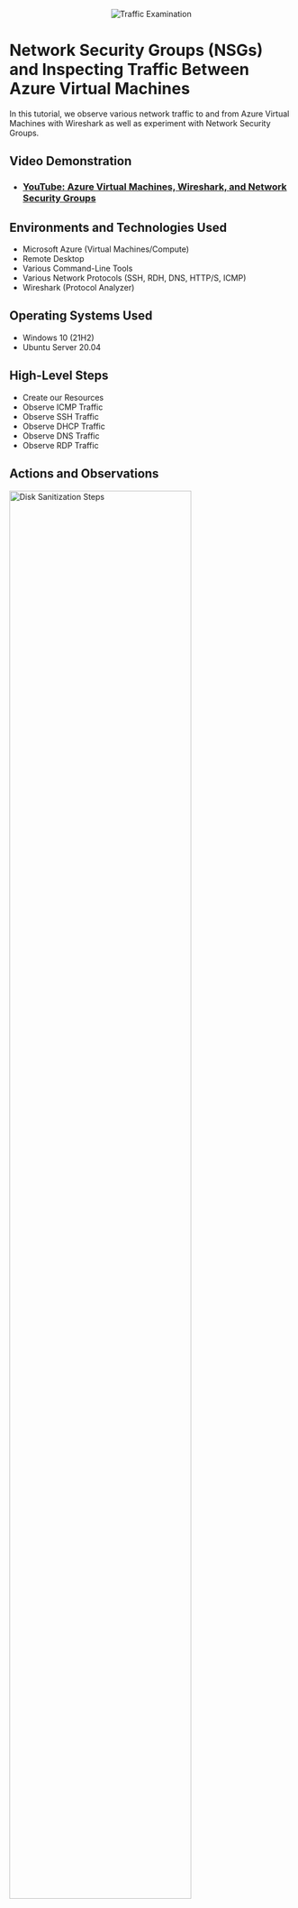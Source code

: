 <p align="center">
<img src="https://i.imgur.com/Ua7udoS.png" alt="Traffic Examination"/>
</p>

<h1>Network Security Groups (NSGs) and Inspecting Traffic Between Azure Virtual Machines</h1>
In this tutorial, we observe various network traffic to and from Azure Virtual Machines with Wireshark as well as experiment with Network Security Groups. <br />


<h2>Video Demonstration</h2>

- ### [YouTube: Azure Virtual Machines, Wireshark, and Network Security Groups](https://www.youtube.com/results?search_query=Azure+Virtual+Machines%2C+Wireshark%2C+and+Network+Security+Groups)

<h2>Environments and Technologies Used</h2>

- Microsoft Azure (Virtual Machines/Compute)
- Remote Desktop
- Various Command-Line Tools
- Various Network Protocols (SSH, RDH, DNS, HTTP/S, ICMP)
- Wireshark (Protocol Analyzer)

<h2>Operating Systems Used </h2>

- Windows 10 (21H2)
- Ubuntu Server 20.04

<h2>High-Level Steps</h2>

- Create our Resources
- Observe ICMP Traffic
- Observe SSH Traffic
- Observe DHCP Traffic
- Observe DNS Traffic
- Observe RDP Traffic


<h2>Actions and Observations</h2>

<p>
<img src="https://i.imgur.com/VWDNQOw.png" height="80%" width="80%" alt="Disk Sanitization Steps"/>
</p>
<p>
Part 1 (Create our Resources)
- Create a Resource Group
- Create a Windows 10 Virtual Machine (VM)
- While creating the VM, select the previously created Resource Group
- While creating the VM, allow it to create a new Virtual Network (Vnet) and Subnet
- Create a Linux (Ubuntu) VM
- While create the VM, select the previously created Resource Group and Vnet
- Observe Your Virtual Network within Network Watcher

</p>
<br />

<p>
<img src="https://i.imgur.com/vnTVkVs.png" height="80%" width="80%" alt="Disk Sanitization Steps"/>
</p>
<p>
- Part 2 (Observe ICMP Traffic)
- Use Remote Desktop to connect to your Windows 10 Virtual Machine
- Within your Windows 10 Virtual Machine, Install Wireshark
- Open Wireshark and filter for ICMP traffic only
- Retrieve the private IP address of the Ubuntu VM and attempt to ping it from within the Windows 10 VM
- Observe ping requests and replies within WireShark
- From The Windows 10 VM, open command line or PowerShell and attempt to ping a public website (such as www.google.com) and observe the traffic in WireShark
- Initiate a perpetual/non-stop ping from your Windows 10 VM to your Ubuntu VM
- Open the Network Security Group your Ubuntu VM is using and disable incoming (inbound) ICMP traffic
- Back in the Windows 10 VM, observe the ICMP traffic in WireShark and the command line Ping activity
- Re-enable ICMP traffic for the Network Security Group your Ubuntu VM is using
- Back in the Windows 10 VM, observe the ICMP traffic in WireShark and the command line Ping activity (should start working)
- Stop the ping activity

</p>
<br />

<p>
<img src="https://i.imgur.com/s8zIP3J.png" height="80%" width="80%" alt="Disk Sanitization Steps"/>
</p>
<p>
 Part 2 (Observe SSH Traffic)
- Back in Wireshark, filter for SSH traffic only
- From your Windows 10 VM, “SSH into” your Ubuntu Virtual Machine (via its private IP address)
- Type commands (username, pwd, etc) into the linux SSH connection and observe SSH traffic spam in WireShark
- Exit the SSH connection by typing ‘exit’ and pressing [Enter]

</p>
<br />
<p>
<img src="https://i.imgur.com/DV8Wpkf.png" height="80%" width="80%" alt="Disk Sanitization Steps"/>
</p>
<p>
Part 2 (Observe DHCP Traffic)
- Back in Wireshark, filter for DHCP traffic only
- From your Windows 10 VM, attempt to issue your VM a new IP address from the command line (ipconfig /renew)
- Observe the DHCP traffic appearing in WireShark

</p>
<br />
<p>
<img src="https://i.imgur.com/V5BS07S.png" height="80%" width="80%" alt="Disk Sanitization Steps"/>
</p>
<p>
Part 2 (Observe DNS Traffic)
- Back in Wireshark, filter for DNS traffic only
- From your Windows 10 VM within a command line, use nslookup to see what google.com and disney.com’s IP addresses are
- Observe the DNS traffic being show in WireShark

</p>
<br />
<p>
<img src="https://i.imgur.com/UHg6x6c.png" height="80%" width="80%" alt="Disk Sanitization Steps"/>
</p>
<p>
Part 2 (Observe RDP Traffic)
- Back in Wireshark, filter for RDP traffic only (tcp.port == 3389)
- Oserve the immediate non-stop spam of traffic? Why do you think it’s non-stop spamming vs only showing traffic when you do an activity?
- Answer: because the RDP (protocol) is constantly showing you a live stream from one computer to another, therefor traffic is always being transmitted

</p>
